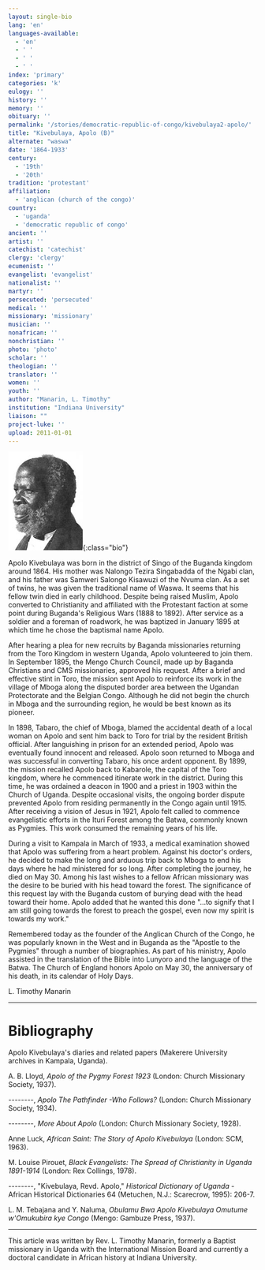 ```yaml
---
layout: single-bio
lang: 'en'
languages-available:
  - 'en'
  - ' '
  - ' '
  - ' '
index: 'primary'
categories: 'k'
eulogy: ''
history: ''
memory: ''
obituary: ''
permalink: '/stories/democratic-republic-of-congo/kivebulaya2-apolo/'
title: "Kivebulaya, Apolo (B)"
alternate: "waswa"
date: '1864-1933'
century:
  - '19th'
  - '20th'
tradition: 'protestant'
affiliation:
  - 'anglican (church of the congo)'
country:
  - 'uganda'
  - 'democratic republic of congo'
ancient: ''
artist: ''
catechist: 'catechist'
clergy: 'clergy'
ecumenist: ''
evangelist: 'evangelist'
nationalist: ''
martyr: ''
persecuted: 'persecuted'
medical: ''
missionary: 'missionary'
musician: ''
nonafrican: ''
nonchristian: ''
photo: 'photo'
scholar: ''
theologian: ''
translator: ''
women: ''
youth: ''
author: "Manarin, L. Timothy"
institution: "Indiana University"
liaison: ""
project-luke: ''
upload: 2011-01-01
---
```


![Apolo Kivebulaya](/images/bio-pics/demrepcongo/kivebulaya2-apolo/Apolo.jpg){:class="bio"}

Apolo Kivebulaya was born in the district of Singo of the Buganda kingdom around 1864.  His mother was Nalongo Tezira Singabadda of the Ngabi clan, and his father was Samweri Salongo Kisawuzi of the Nvuma clan.  As a set of twins, he was given the traditional name of Waswa.  It seems that his fellow twin died in early childhood.  Despite being raised Muslim, Apolo converted to Christianity and affiliated with the Protestant faction at some point during Buganda's Religious Wars (1888 to 1892).  After service as a soldier and a  foreman of roadwork, he was baptized in January 1895 at which time he chose the baptismal name Apolo.

After hearing a plea for new recruits by Baganda missionaries returning from the Toro Kingdom in western Uganda, Apolo volunteered to join them.  In September 1895, the Mengo Church Council, made up by Baganda Christians and CMS missionaries, approved his request.  After a brief and effective stint in Toro, the mission sent Apolo to reinforce its work in the village of Mboga along the disputed border area between the Ugandan Protectorate and the Belgian Congo.  Although he did not begin the  church in Mboga and the surrounding region, he would be best known as its pioneer.

In 1898, Tabaro, the chief of Mboga, blamed the accidental death of a local woman on Apolo and sent him back to Toro for trial by the resident British official.  After languishing in prison for an extended period, Apolo was eventually found innocent and released.  Apolo soon returned to Mboga and was successful in converting Tabaro, his once ardent opponent.  By 1899, the mission recalled Apolo back to Kabarole, the capital of the Toro kingdom, where he commenced itinerate work in the district.  During this time, he was ordained a deacon in 1900 and a priest in 1903 within the Church of Uganda.  Despite occasional visits, the ongoing border dispute prevented Apolo from residing permanently in the Congo again until 1915.  After receiving a vision of Jesus in 1921, Apolo felt called to commence evangelistic efforts in the Ituri Forest among the Batwa, commonly known as Pygmies.  This work consumed the remaining years of his life.

During a visit to Kampala in March of 1933, a medical examination showed that Apolo was suffering from a heart problem.  Against his doctor's orders, he decided to make the long and arduous trip back to Mboga to end his days where he had ministered for so long.  After completing the journey, he died on May 30. Among his last wishes to a fellow African missionary was the desire to be buried with his head toward the forest.  The significance of this request lay with the Buganda custom of burying dead with the head toward their home.  Apolo added that he wanted this done "…to signify that I am still going towards the forest to preach the gospel, even now my spirit is towards my work."

Remembered today as the founder of the Anglican Church of the Congo, he was popularly known in the West and in Buganda as the "Apostle to the Pygmies" through a number of biographies.  As part of his ministry, Apolo assisted in the translation of the Bible into Lunyoro and the language of the Batwa.  The Church of England honors Apolo on May 30, the anniversary of his death, in its calendar of Holy Days.

L. Timothy Manarin

---

# Bibliography

Apolo Kivebulaya's diaries and related papers  (Makerere University archives in Kampala, Uganda).

A. B. Lloyd,  *Apolo of the Pygmy Forest 1923*  (London: Church Missionary
Society, 1937).

--------,  *Apolo The Pathfinder -Who Follows?*  (London: Church Missionary Society,
1934).

--------,  *More About Apolo*  (London: Church Missionary Society, 1928).

Anne Luck,  *African Saint: The Story of Apolo Kivebulaya* (London: SCM, 1963).

M. Louise Pirouet,   *Black Evangelists: The Spread of Christianity in Uganda 1891-1914* (London: Rex Collings, 1978).

--------, "Kivebulaya, Revd. Apolo," *Historical Dictionary of Uganda* - African Historical
Dictionaries 64 (Metuchen, N.J.: Scarecrow, 1995): 206-7.

L. M. Tebajana and Y. Naluma,  *Obulamu Bwa Apolo Kivebulaya Omutume
w'Omukubira kye Congo* (Mengo: Gambuze Press, 1937).

---

This article was written by Rev. L. Timothy Manarin, formerly a Baptist missionary in Uganda with the International Mission
Board and currently a doctoral candidate in
African history at Indiana University.
